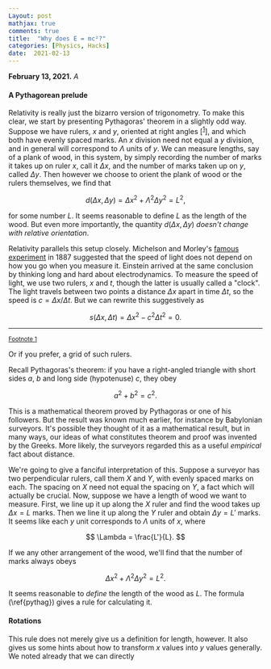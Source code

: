 ```yaml
---
Layout: post
mathjax: true
comments: true
title:  "Why does E = mc²?"
categories: [Physics, Hacks]
date:  2021-02-13
---
```


**February 13, 2021.** *A*

#### A Pythagorean prelude

Relativity is really just the bizarro version of trigonometry.
To make this clear, we start by presenting Pythagoras' theorem in a
slightly odd way.
Suppose we have rulers, $x$ and $y$, oriented at right angles
[<sup><a id="fnr.1" name="fnr.1" class="footref" href="#fn.1">1</a></sup>],
and which both have evenly spaced marks.
An $x$ division need not equal a $y$ division, and in general will
correspond to $\Lambda$ units of $y$.
We can measure lengths, say of a plank of wood, in this system, by
simply recording the number of marks it takes up on ruler $x$, call it
$\Delta x$, and the number of marks taken up on $y$, called $\Delta
y$.
Then however we choose to orient the plank of wood or the rulers
themselves, we find that

$$
d(\Delta x, \Delta y) = \Delta x^2 + \Lambda^2 \Delta y^2 = L^2,
$$

for some number $L$.
It seems reasonable to define $L$ as the length of the wood.
But even more importantly, the quantity $d(\Delta x, \Delta y)$ *doesn't change with relative orientation*.

Relativity parallels this setup closely.
Michelson and Morley's
[famous experiment](https://en.wikipedia.org/wiki/Michelson%E2%80%93Morley_experiment)
in 1887 suggested that the speed of light does not depend on how you
go when you measure it.
Einstein arrived at the same conclusion by thinking long and hard
about electrodynamics.
To measure the speed of light, we use two rulers, $x$ and $t$, though
the latter is usually called a "clock".
The light travels between two points a distance $\Delta x$ apart in
time $\Delta t$, so the speed is $c = \Delta x/\Delta t$.
But we can rewrite this suggestively as

$$
s(\Delta x, \Delta t) = \Delta x^2 - c^2 \Delta t^2 = 0.
$$



---

<div class="footdef"><sup><a id="fn.1" name="fn.1" class="footnum"
href="#fnr.1">Footnote 1</a></sup> <p class="footpara">
Or if you prefer, a grid of such rulers.
</p></div>


Recall Pythagoras's theorem: if you have a right-angled triangle with
short sides $a$, $b$ and long side (hypotenuse) $c$, they obey

$$
a^2 + b^2 = c^2.
$$

This is a mathematical theorem proved by Pythagoras or one of his
followers.
But the result was known much earlier, for instance by Babylonian surveyors.
It's possible they thought of it as a mathematical result, but in many
ways, our ideas of what constitutes theorem and proof was invented by
the Greeks.
More likely, the surveyors regarded this as a useful
*empirical* fact about distance.

We're going to give a fanciful interpretation of this.
Suppose a surveyor has two perpendicular rulers, call them $X$ and
$Y$, with evenly spaced marks on each.
The spacing on $X$ need not equal the spacing on $Y$, a fact which
will actually be crucial.
Now, suppose we have a length of wood we want to measure.
First, we line up it up along the $X$ ruler and find the wood takes up
$\Delta x = L$ marks.
Then we line it up along the $Y$ ruler and obtain $\Delta y = L'$
marks.
It seems like each $y$ unit corresponds to $\Lambda$ units of $x$, where

$$
\Lambda = \frac{L'}{L}.
$$

If we any other arrangement of the wood, we'll find that the number of
marks always obeys

$$
\Delta x^2 + \Lambda^2 \Delta y^2 = L^2. \tag{1} \label{pythag}
$$

It seems reasonable to *define* the length of the wood as $L$.
The formula (\ref{pythag}) gives a rule for calculating it.

#### Rotations

This rule does not merely give us a definition for length, however.
It also gives us some hints about how to transform $x$ values into $y$
values generally.
We noted already that we can directly 
